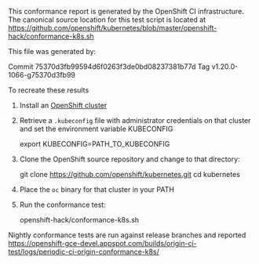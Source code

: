 This conformance report is generated by the OpenShift CI infrastructure. The canonical source location for this test script is located at https://github.com/openshift/kubernetes/blob/master/openshift-hack/conformance-k8s.sh

This file was generated by:

  Commit 75370d3fb99594d6f0263f3de0bd08237381b77d
  Tag    v1.20.0-1066-g75370d3fb99

To recreate these results

1. Install an [OpenShift cluster](https://docs.openshift.com/container-platform/)
2. Retrieve a `.kubeconfig` file with administrator credentials on that cluster and set the environment variable KUBECONFIG

    export KUBECONFIG=PATH_TO_KUBECONFIG

3. Clone the OpenShift source repository and change to that directory:

    git clone https://github.com/openshift/kubernetes.git
    cd kubernetes

4. Place the `oc` binary for that cluster in your PATH
5. Run the conformance test:

    openshift-hack/conformance-k8s.sh

Nightly conformance tests are run against release branches and reported https://openshift-gce-devel.appspot.com/builds/origin-ci-test/logs/periodic-ci-origin-conformance-k8s/
